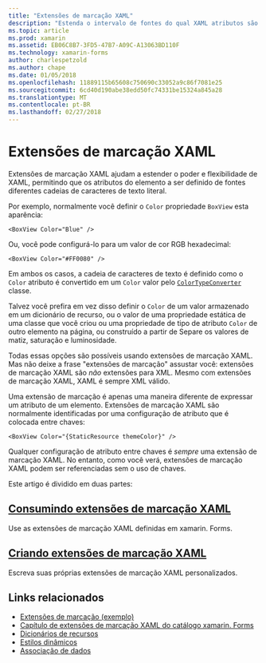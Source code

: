```yaml
---
title: "Extensões de marcação XAML"
description: "Estenda o intervalo de fontes do qual XAML atributos são definidos"
ms.topic: article
ms.prod: xamarin
ms.assetid: EB06C8B7-3FD5-47B7-A09C-A13063BD110F
ms.technology: xamarin-forms
author: charlespetzold
ms.author: chape
ms.date: 01/05/2018
ms.openlocfilehash: 11889115b65608c750690c33052a9c86f7081e25
ms.sourcegitcommit: 6cd40d190abe38edd50fc74331be15324a845a28
ms.translationtype: MT
ms.contentlocale: pt-BR
ms.lasthandoff: 02/27/2018
---
```

# <a name="xaml-markup-extensions"></a>Extensões de marcação XAML

Extensões de marcação XAML ajudam a estender o poder e flexibilidade de XAML, permitindo que os atributos do elemento a ser definido de fontes diferentes cadeias de caracteres de texto literal.

Por exemplo, normalmente você definir o `Color` propriedade `BoxView` esta aparência:

```xaml
<BoxView Color="Blue" />
```

Ou, você pode configurá-lo para um valor de cor RGB hexadecimal:

```xaml
<BoxView Color="#FF0080" />
```

Em ambos os casos, a cadeia de caracteres de texto é definido como o `Color` atributo é convertido em um `Color` valor pelo [ `ColorTypeConverter` ](https://developer.xamarin.com/api/type/Xamarin.Forms.ColorTypeConverter/) classe.

Talvez você prefira em vez disso definir o `Color` de um valor armazenado em um dicionário de recurso, ou o valor de uma propriedade estática de uma classe que você criou ou uma propriedade de tipo de atributo `Color` de outro elemento na página, ou construído a partir de Separe os valores de matiz, saturação e luminosidade.

Todas essas opções são possíveis usando extensões de marcação XAML. Mas não deixe a frase "extensões de marcação" assustar você: extensões de marcação XAML são *não* extensões para XML. Mesmo com extensões de marcação XAML, XAML é sempre XML válido. 

Uma extensão de marcação é apenas uma maneira diferente de expressar um atributo de um elemento. Extensões de marcação XAML são normalmente identificadas por uma configuração de atributo que é colocada entre chaves:

```xaml
<BoxView Color="{StaticResource themeColor}" />
```

Qualquer configuração de atributo entre chaves é *sempre* uma extensão de marcação XAML. No entanto, como você verá, extensões de marcação XAML podem ser referenciadas sem o uso de chaves.

Este artigo é dividido em duas partes:

## <a name="consuming-xaml-markup-extensionsconsumingmd"></a>[Consumindo extensões de marcação XAML](consuming.md)  

Use as extensões de marcação XAML definidas em xamarin. Forms.

## <a name="creating-xaml-markup-extensionscreatingmd"></a>[Criando extensões de marcação XAML](creating.md) 

Escreva suas próprias extensões de marcação XAML personalizados.



## <a name="related-links"></a>Links relacionados

- [Extensões de marcação (exemplo)](https://developer.xamarin.com/samples/xamarin-forms/XAML/MarkupExtensions/)
- [Capítulo de extensões de marcação XAML do catálogo xamarin. Forms](~/xamarin-forms/creating-mobile-apps-xamarin-forms/summaries/chapter10.md)
- [Dicionários de recursos](~/xamarin-forms/xaml/resource-dictionaries.md)
- [Estilos dinâmicos](~/xamarin-forms/user-interface/styles/dynamic.md)
- [Associação de dados](~/xamarin-forms/app-fundamentals/data-binding/index.md)
